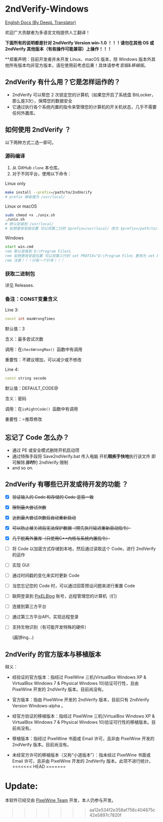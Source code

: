 # 2ndVerify-Windows

<!-- [繁體中文版本 (By Bing Microsoft Translator)](https://github.com/PixelWine/2ndVerify-Windows/blob/main/README_T.md) -->

[English Docs (By DeepL Translator)](https://github.com/PixelWine/2ndVerify-Windows/blob/main/README_EN.md)

欢迎广大贡献者为多语言文档提供人工翻译！

**下面所有的说明都是针对 2ndVerify Version win-1.0 ！！！请勿在其他 OS 或 2ndVerify 其他版本（有些操作可能兼容）上操作！！！**

**郑重声明：目前开发者并未开发 Linux、macOS 版本，除 Windows 版本外其他所有版本均非官方版本，请在使用前考虑后果！具体请参考*官版&移植版*。


## 2ndVerify 有什么用？它是怎样运作的？

- 2ndVerify 可以帮您 2 次锁定您的计算机（如果您开启了系统盘 BitLocker，那么是3次），保障您的数据安全
- 它通过执行各个系统内置的指令来管理您的计算机的开关机状态，几乎不需要任何外置库。

## 如何使用 2ndVerify ？

以下两种方式二选一即可。

### 源码编译

<!-- 1. 更改 2ndVerify.generic.cpp 第3、4行 const 变量，释义见下。
2. 编译 2ndVerify.generic.cpp。
3. 将编译后的二进制文件加入开机启动项
4. Enjoy~
-->
1. 从 GitHub `clone` 本仓库。
2. 对于不同平台，使用以下命令：

Linux only

```bash
make install --prefix=/path/to/2ndVerify
# prefix 缺省值为 /usr/local/
```

Linux or macOS

```bash
sudo chmod +x ./unix.sh
./unix.sh
# 默认安装到 /usr/local/
# 如想更改安装位置 可以将第二行的 $prefix=/usr/local/ 改为 $prefix=/path/to/2ndVerify
```

Windows

```cmd
start win.cmd
rem 默认安装到 D:\Program Files\
rem 如想更改安装位置 可以将第三行的 set PREFIX="D:\Program Files 更改为 set PREFIX="/path/to/2ndVerify
rem 注意！！！只有一个引号！！！
```


### 获取二进制包
详见 Releases.

### 备注：CONST变量含义

Line 3: 

```cpp
const int maxWrongTimes
```

默认值：3

含义：最多尝试次数

调用：在```checkWrongMax() ```函数中有调用

重要性：不建议增加，可以减少或不修改

Line 4: 

```cpp
const string secode
```

默认值：DEFAULT_CODE@

含义：密码

调用：在```isRightCode() ```函数中有调用

重要性：⭐推荐修改

## 忘记了 Code 怎么办？

- 通过 PE 或安全模式删除开机启动项
- 通过特殊手段将 Save2ndVerify.bat 传入电脑 开机**眼疾手快地**执行该文件 即可解除***当时***的 2ndVerify 限制
- and so on.


## 2ndVerify 有哪些已开发或待开发的功能 ？

- [x] <del>验证输入的 Code 和存储的 Code 是否一致</del>

- [x] <del>限制最大尝试次数</del>

- [x] <del>达到最大尝试次数后自动重新启动</del>

- [x] <del>可以防止被关闭后无法保护数据（预先执行延迟重新启动指令）</del>

- [x] <del>几乎脱离外置库（只使用C++内核与系统内置指令）</del>

- [ ] 将 Code 以加密方式存储到本地，然后通过读取这个 Code，进行 2ndVerify 的运作

- [ ] 实现 GUI

- [ ] 通过时间戳的变化来实时更新 Code

- [ ] 当您忘记您的 Code 时，可以通过回答预设问题来进行重置 Code

- [ ] 联网登录到 [PixELBlog](https://blog.pixelwine.top) 账号，远程管理您的计算机（们）

- [ ] 连接到第三方平台

- [ ] 通过第三方平台API，实现远程登录

- [ ] 支持生物识别（有可能开发特殊的硬件）

  (画饼ing...)

## 2ndVerify 的官方版本与移植版本

释义：

- 经验证的官方版本：指经过 PixelWine 三机(VirtualBox Windows XP & VirtualBox Windows 7 & Physical Windows 10)验证可行性，且由 PixelWine 开发的 2ndVerify 版本。目前尚没有。

- 官方版本：指由 PixelWine 开发的 2ndVerify 版本，目前只有 2ndVerify Version Windows-alpha 。
- 经官方验证的移植版本：指经过 PixelWine 三机(VirtualBox Windows XP & VirtualBox Windows 7 & Physical Windows 10)验证可行性的移植版本。目前尚没有。
- 移植版本：指经过 PixelWine 书面或 Email 许可，且非由 PixelWine 开发的 2ndVerify 版本。目前尚没有。
- 未经官方许可的移植版本（又称“小道版本”）：指未经过 PixelWine 书面或 Email 许可，且非由 PixelWine 开发的 2ndVerify 版本。此项不进行统计。
<<<<<<< HEAD
=======

# Update:
本软件已经交由 [PixelWine Team](https://github.com/PixelWineTeam) 开发，本人仍参与开发。

>>>>>>> aa12e534f2e358af758c404875c42e5897c7820f
